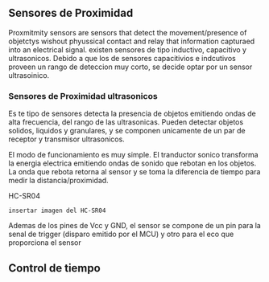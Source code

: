## Sensores de Proximidad

Proxmitmity sensors are sensors that detect the movement/presence of objetctys wishout phyussical contact and  relay that information capturaed into an electrical signal. existen sensores de tipo inductivo, capacitivo y ultrasonicos. Debido a que los de sensores capacitivios e indcutivos proveen un rango de deteccion muy corto, se decide optar por un sensor ultrasoinico.

### Sensores de Proximidad ultrasonicos

Es te tipo de sensores detecta la presencia de objetos emitiendo ondas de alta frecuencia, del rango de las ultrasonicas. Pueden detectar objetos solidos, liquidos y granulares, y se componen unicamente de un par de receptor y transmisor ultrasonicos.

El modo de funcionamiento es muy simple. El tranductor sonico transforma la energia electrica emitiendo ondas de sonido que rebotan en los objetos. La onda que rebota retorna al sensor y se toma la diferencia de tiempo para medir la distancia/proximidad.

HC-SR04

```
insertar imagen del HC-SR04
```

Ademas de los pines de Vcc y GND, el sensor se compone de un pin para la senal de trigger (disparo emitido por el MCU) y otro para el eco que proporciona el sensor

## Control de tiempo

